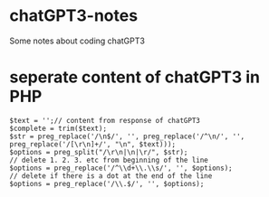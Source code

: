 # chatGPT3-notes
Some notes about coding chatGPT3


# seperate content of chatGPT3 in PHP

```
$text = '';// content from response of chatGPT3
$complete = trim($text);
$str = preg_replace('/\n$/', '', preg_replace('/^\n/', '', preg_replace('/[\r\n]+/', "\n", $text)));
$options = preg_split("/\r\n|\n|\r/", $str);
// delete 1. 2. 3. etc from beginning of the line
$options = preg_replace('/^\\d+\\.\\s/', '', $options);
// delete if there is a dot at the end of the line
$options = preg_replace('/\\.$/', '', $options);
```

